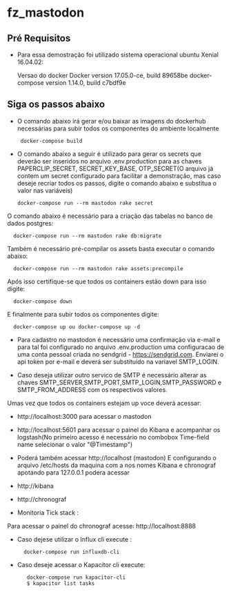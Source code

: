 # fz_mastodon

## Pré Requisitos

- Para essa demostração foi utilizado sistema operacional ubuntu Xenial 16.04.02:

   Versao do docker Docker version 17.05.0-ce, build 89658be
   docker-compose version 1.14.0, build c7bdf9e

## Siga os passos abaixo

- O comando abaixo irá gerar e/ou baixar as imagens do dockerhub necessárias para subir todos os componentes do ambiente localmente
 
       docker-compose build

- O comando abaixo a seguir é utilizado para gerar os secrets que deverão ser inseridos no arquivo .env.production para as chaves PAPERCLIP_SECRET, SECRET_KEY_BASE, OTP_SECRET(O arquivo já contem um secret configurado para facilitar a demonstração, mas caso deseje recriar todos os passos, digite o comando abaixo e substitua o valor nas variáveis)
  
      docker-compose run --rm mastodon rake secret

O comando abaixo é necessário para a criação das tabelas no banco de dados postgres: 

      docker-compose run --rm mastodon rake db:migrate

Também é necessário pré-compilar os assets basta executar o comando abaixo:

      docker-compose run --rm mastodon rake assets:precompile


Após isso certifique-se que todos os containers estão down para isso digite:

      docker-compose down

E finalmente para subir todos os componentes digite: 

      docker-compose up ou docker-compose up -d


- Para cadastro no mastodon é necessário uma confirmação via e-mail e para tal foi configurado no arquivo .env.production uma configuracao de uma conta pessoal criada no sendgrid - https://sendgrid.com. Enviarei o api token por e-mail e deverá ser substituído na variavel SMTP_LOGIN. 

 - Caso deseja utilizar outro servico de SMTP é necessário alterar as chaves SMTP_SERVER,SMTP_PORT,SMTP_LOGIN,SMTP_PASSWORD e SMTP_FROM_ADDRESS com os respectivos valores.
 
 Umas vez que todos os containers estejam up voce deverá acessar:

- http://localhost:3000 para acessar o mastodon
- http://localhost:5601 para acessar o painel do Kibana e acompanhar os logstash(No primeiro acesso é necessário no combobox Time-field name selecionar o valor "@Timestamp")
 
- Poderá também acessar
  http://localhost (mastodon)
 E configurando o arquivo /etc/hosts da maquina com a nos nomes Kibana e chronograf apotando para 127.0.0.1 podera acessar
 - http://kibana
 - http://chronograf
 
 - Monitoria Tick stack :
 
 Para acessar o painel do chronograf acesse: http://localhost:8888
 
 - Caso dejese utilizar o Influx cli execute :
 
         docker-compose run influxdb-cli
- Caso deseje acessar o Kapacitor cli execute:

         docker-compose run kapacitor-cli
         $ kapacitor list tasks


 
